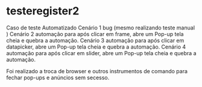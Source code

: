 # testeregister2
Caso de teste Automatizado 
Cenário 1 bug (mesmo realizando teste manual )
Cenário 2 automação para após clicar em frame, abre um Pop-up  tela cheia e  quebra a automação. 
Cenário 3 automação para após clicar em datapicker, abre um Pop-up  tela cheia e  quebra a automação.
Cenário 4 automação para após clicar em slider, abre um Pop-up  tela cheia e  quebra a automação. 

Foi realizado a troca de browser e outros instrumentos de comando para fechar pop-ups e anúncios sem secesso. 


